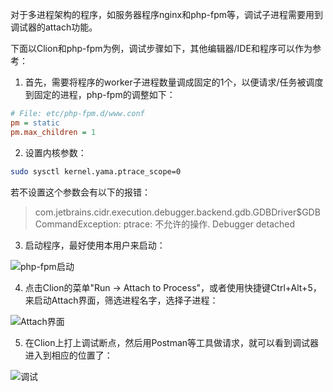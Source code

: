 对于多进程架构的程序，如服务器程序nginx和php-fpm等，调试子进程需要用到调试器的attach功能。

下面以Clion和php-fpm为例，调试步骤如下，其他编辑器/IDE和程序可以作为参考：

1. 首先，需要将程序的worker子进程数量调成固定的1个，以便请求/任务被调度到固定的进程，php-fpm的调整如下：

```ini
# File: etc/php-fpm.d/www.conf
pm = static
pm.max_children = 1
```

2. 设置内核参数：

```bash
sudo sysctl kernel.yama.ptrace_scope=0
```

若不设置这个参数会有以下的报错：

> com.jetbrains.cidr.execution.debugger.backend.gdb.GDBDriver$GDBCommandException: ptrace: 不允许的操作.
> Debugger detached

3. 启动程序，最好使用本用户来启动：

  ![php-fpm启动](https://upload-images.jianshu.io/upload_images/18494435-729aa1b71e10e6c8.png?imageMogr2/auto-orient/strip%7CimageView2/2/w/1240)

4. 点击Clion的菜单"Run -> Attach to Process"，或者使用快捷键Ctrl+Alt+5，来启动Attach界面，筛选进程名字，选择子进程：

![Attach界面](https://upload-images.jianshu.io/upload_images/18494435-7b36930b2d315f03.png?imageMogr2/auto-orient/strip%7CimageView2/2/w/1240)

5. 在Clion上打上调试断点，然后用Postman等工具做请求，就可以看到调试器进入到相应的位置了：

![调试](https://upload-images.jianshu.io/upload_images/18494435-a2c4ae154176c655.png?imageMogr2/auto-orient/strip%7CimageView2/2/w/1240)

